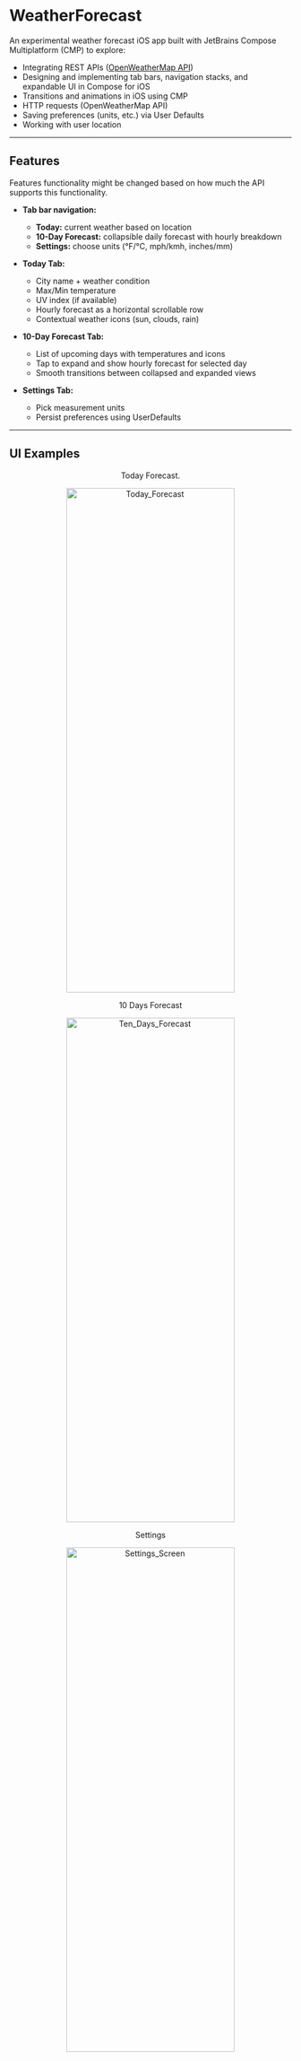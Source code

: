 # WeatherForecast

An experimental weather forecast iOS app built with JetBrains Compose Multiplatform (CMP) to explore:

- Integrating REST APIs ([OpenWeatherMap API](https://openweathermap.org/api))
- Designing and implementing tab bars, navigation stacks, and expandable UI in Compose for iOS
- Transitions and animations in iOS using CMP
- HTTP requests (OpenWeatherMap API)
- Saving preferences (units, etc.) via User Defaults
- Working with user location

---

## Features

Features functionality might be changed based on how much the API supports this functionality.

- **Tab bar navigation:**
  - **Today:** current weather based on location
  - **10-Day Forecast:** collapsible daily forecast with hourly breakdown
  - **Settings:** choose units (°F/°C, mph/kmh, inches/mm)

- **Today Tab:**
  - City name + weather condition
  - Max/Min temperature
  - UV index (if available)
  - Hourly forecast as a horizontal scrollable row
  - Contextual weather icons (sun, clouds, rain)

- **10-Day Forecast Tab:**
  - List of upcoming days with temperatures and icons
  - Tap to expand and show hourly forecast for selected day
  - Smooth transitions between collapsed and expanded views

- **Settings Tab:**
  - Pick measurement units
  - Persist preferences using UserDefaults

---

## UI Examples
<p align="center">Today Forecast.</p>
<p align="center">
  <img width="300" height="900" alt="Today_Forecast" src="https://github.com/user-attachments/assets/2db1a403-1e97-4a73-bf58-8fe74ca2caeb" />
</p>

<p align="center">10 Days Forecast</p>
<p align="center">
  <img width="300" height="900" alt="Ten_Days_Forecast" src="https://github.com/user-attachments/assets/7b7a4eec-e797-446e-9fa8-4688c954fc6d" />
</p>


<p align="center">Settings</p>
<p align="center">
  <img width="300" height="900" alt="Settings_Screen" src="https://github.com/user-attachments/assets/9f0c8e0d-3c59-4bb1-98aa-d7f2cdcac81b" />
</p>



